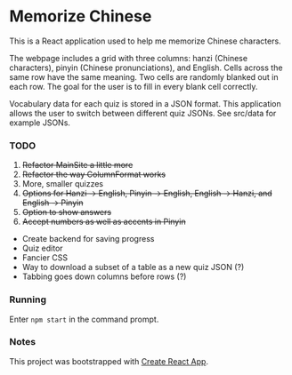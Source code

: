 # Memorize Chinese

This is a React application used to help me memorize Chinese characters.

The webpage includes a grid with three columns: hanzi (Chinese characters), pinyin (Chinese pronunciations), and English. Cells across the same row have the same meaning. Two cells are randomly blanked out in each row. The goal for the user is to fill in every blank cell correctly.

Vocabulary data for each quiz is stored in a JSON format. This application allows the user to switch between different quiz JSONs. See src/data for example JSONs.

### TODO

1. ~~Refactor MainSite a little more~~
2. ~~Refactor the way ColumnFormat works~~
3. More, smaller quizzes
4. ~~Options for Hanzi -> English, Pinyin -> English, English -> Hanzi, and English -> Pinyin~~
5. ~~Option to show answers~~
6. ~~Accept numbers as well as accents in Pinyin~~

* Create backend for saving progress
* Quiz editor
* Fancier CSS
* Way to download a subset of a table as a new quiz JSON (?)
* Tabbing goes down columns before rows (?)

### Running

Enter `npm start` in the command prompt.

### Notes

This project was bootstrapped with [Create React App](https://github.com/facebook/create-react-app).